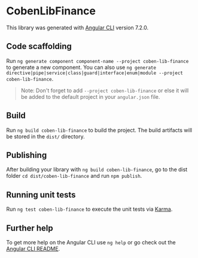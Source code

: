 # CobenLibFinance

This library was generated with [Angular CLI](https://github.com/angular/angular-cli) version 7.2.0.

## Code scaffolding

Run `ng generate component component-name --project coben-lib-finance` to generate a new component. You can also use `ng generate directive|pipe|service|class|guard|interface|enum|module --project coben-lib-finance`.
> Note: Don't forget to add `--project coben-lib-finance` or else it will be added to the default project in your `angular.json` file. 

## Build

Run `ng build coben-lib-finance` to build the project. The build artifacts will be stored in the `dist/` directory.

## Publishing

After building your library with `ng build coben-lib-finance`, go to the dist folder `cd dist/coben-lib-finance` and run `npm publish`.

## Running unit tests

Run `ng test coben-lib-finance` to execute the unit tests via [Karma](https://karma-runner.github.io).

## Further help

To get more help on the Angular CLI use `ng help` or go check out the [Angular CLI README](https://github.com/angular/angular-cli/blob/master/README.md).
